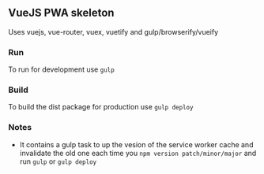## VueJS PWA skeleton

Uses vuejs, vue-router, vuex, vuetify and gulp/browserify/vueify

### Run
To run for development use `gulp`

### Build
To build the dist package for production use `gulp deploy`

### Notes
* It contains a gulp task to up the vesion of the service worker cache and invalidate the old one each time you `npm version patch/minor/major` and run `gulp` or `gulp deploy`